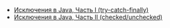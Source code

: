 - <a href="https://habrahabr.ru/company/golovachcourses/blog/223821/">Исключения в Java, Часть I (try-catch-finally)</a>
- <a href="https://habrahabr.ru/company/golovachcourses/blog/225585/">Исключения в Java, Часть II (checked/unchecked)</a>